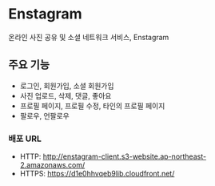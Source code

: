 # Enstagram
온라인 사진 공유 및 소셜 네트워크 서비스, Enstagram

## 주요 기능
- 로그인, 회원가입, 소셜 회원가입
- 사진 업로드, 삭제, 댓글, 좋아요
- 프로필 페이지, 프로필 수정, 타인의 프로필 페이지
- 팔로우, 언팔로우

### 배포 URL

- HTTP: http://enstagram-client.s3-website.ap-northeast-2.amazonaws.com/
- HTTPS: https://d1e0hhvqeb9lib.cloudfront.net/

